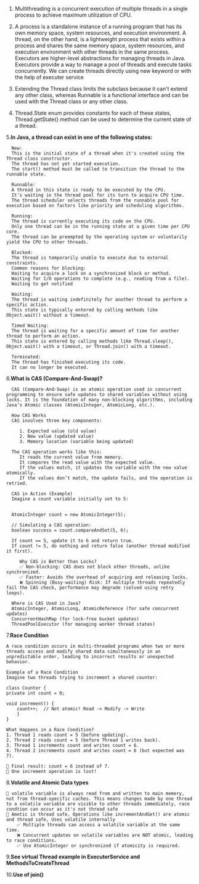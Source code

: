 1. Multithreading is a concurrent execution of multiple threads in a single process
   to achieve maximum utilization of CPU.

2. A process is a standalone instance of a running program that has its own memory space, system resources, and
   execution environment.
   A thread, on the other hand, is a lightweight process that exists within a process and shares the same memory space,
   system resources, and execution environment with other threads in the same process.
   Executors are higher-level abstractions for managing threads in Java. Executors provide a way to manage a pool of
   threads and execute tasks concurrently.
   We can create threads directly using new keyword or with the help of executer service

3. Extending the Thread class limits the subclass because it can't extend any other class,
   whereas Runnable is a functional interface and can be used with the Thread class or any other class.

4. Thread.State enum provides constants for each of these states, Thread.getState() method can be used to determine the
   current state of a thread.

5.**In Java, a thread can exist in one of the following states:**

      New:
      This is the initial state of a thread when it's created using the Thread class constructor.
      The thread has not yet started execution.
      The start() method must be called to transition the thread to the runnable state.
   
      Runnable:
      A thread in this state is ready to be executed by the CPU.
      It's waiting in the thread pool for its turn to acquire CPU time.
      The thread scheduler selects threads from the runnable pool for execution based on factors like priority and scheduling algorithms.
   
      Running:
      The thread is currently executing its code on the CPU.
      Only one thread can be in the running state at a given time per CPU core.
      The thread can be preempted by the operating system or voluntarily yield the CPU to other threads.
   
      Blocked:
      The thread is temporarily unable to execute due to external constraints.
      Common reasons for blocking:
      Waiting to acquire a lock on a synchronized block or method.
      Waiting for I/O operations to complete (e.g., reading from a file).
      Waiting to get notified
   
      Waiting:
      The thread is waiting indefinitely for another thread to perform a specific action.
      This state is typically entered by calling methods like Object.wait() without a timeout.
   
      Timed Waiting:
      The thread is waiting for a specific amount of time for another thread to perform an action.
      This state is entered by calling methods like Thread.sleep(), Object.wait() with a timeout, or Thread.join() with a timeout.
   
      Terminated:
      The thread has finished executing its code.
      It can no longer be executed.

6.**What is CAS (Compare-And-Swap)?**

      CAS (Compare-And-Swap) is an atomic operation used in concurrent programming to ensure safe updates to shared variables without using locks. It is the foundation of many non-blocking algorithms, including Java’s Atomic classes (AtomicInteger, AtomicLong, etc.).
      
      How CAS Works
      CAS involves three key components:
      
         1. Expected value (old value)
         2. New value (updated value)
         3. Memory location (variable being updated)

      The CAS operation works like this:
         It reads the current value from memory.
         It compares the read value with the expected value.
         If the values match, it updates the variable with the new value atomically.
         If the values don’t match, the update fails, and the operation is retried.

      CAS in Action (Example)
      Imagine a count variable initially set to 5:
      

      AtomicInteger count = new AtomicInteger(5);
      
      // Simulating a CAS operation:
      boolean success = count.compareAndSet(5, 6);

      If count == 5, update it to 6 and return true.
      If count != 5, do nothing and return false (another thread modified it first).

         Why CAS is Better than Locks?
         ✅ Non-blocking: CAS does not block other threads, unlike synchronized.
         ✅ Faster: Avoids the overhead of acquiring and releasing locks.
         ❌ Spinning (Busy-waiting) Risk: If multiple threads repeatedly fail the CAS check, performance may degrade (solved using retry loops).
      
      Where is CAS Used in Java?
      AtomicInteger, AtomicLong, AtomicReference (for safe concurrent updates)
      ConcurrentHashMap (for lock-free bucket updates)
      ThreadPoolExecutor (for managing worker thread states)

7.**Race Condition**

    A race condition occurs in multi-threaded programs when two or more threads access and modify shared data simultaneously in an unpredictable order, leading to incorrect results or unexpected behavior.
    
    Example of a Race Condition
    Imagine two threads trying to increment a shared counter:

    class Counter {
    private int count = 0;

    void increment() {
        count++;  // Not atomic! Read -> Modify -> Write
        }
    }   

    What Happens in a Race Condition?
    1. Thread 1 reads count = 5 (before updating).
    2. Thread 2 reads count = 5 (before Thread 1 writes back).
    3. Thread 1 increments count and writes count = 6.
    4. Thread 2 increments count and writes count = 6 (but expected was 7).

    🔴 Final result: count = 6 instead of 7.
    🔴 One increment operation is lost!

8.**Volatile and Atomic Data types**

    🔴 volatile variable is always read from and written to main memory, not from thread-specific caches. This means changes made by one thread to a volatile variable are visible to other threads immediately, race condtion can occur as it's not thread safe
    🔴 Amotic is thread safe, Operations like incrementAndGet() are atomic and thread safe, Uses volatile internally
        ✅ Multiple threads can access a volatile variable at the same time.
        ❌ Concurrent updates on volatile variables are NOT atomic, leading to race conditions.
        ✅ Use AtomicInteger or synchronized if atomicity is required.

9.**See virtual Thread example in ExecuterService and MethodsToCreateThread**

10.**Use of join()**